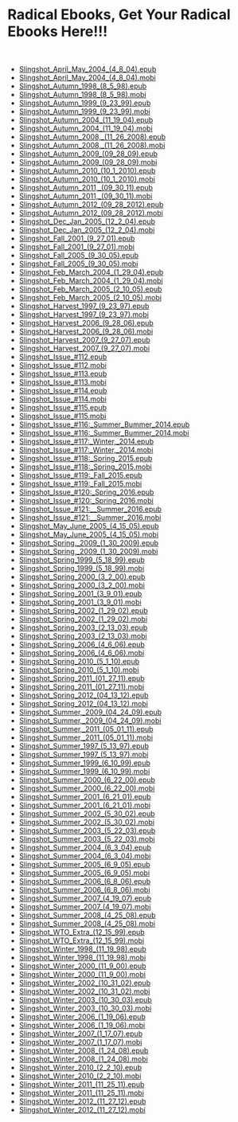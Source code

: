 <h1>Radical Ebooks, Get Your Radical Ebooks Here!!!</h1></br><ul>
<li><a href="https://spookmango.github.io/e-slingshot/Slingshot_April_May_2004_(4_8_04).epub">Slingshot_April_May_2004_(4_8_04).epub</a></li>
<li><a href="https://spookmango.github.io/e-slingshot/Slingshot_April_May_2004_(4_8_04).mobi">Slingshot_April_May_2004_(4_8_04).mobi</a></li>
<li><a href="https://spookmango.github.io/e-slingshot/Slingshot_Autumn_1998_(8_5_98).epub">Slingshot_Autumn_1998_(8_5_98).epub</a></li>
<li><a href="https://spookmango.github.io/e-slingshot/Slingshot_Autumn_1998_(8_5_98).mobi">Slingshot_Autumn_1998_(8_5_98).mobi</a></li>
<li><a href="https://spookmango.github.io/e-slingshot/Slingshot_Autumn_1999_(9_23_99).epub">Slingshot_Autumn_1999_(9_23_99).epub</a></li>
<li><a href="https://spookmango.github.io/e-slingshot/Slingshot_Autumn_1999_(9_23_99).mobi">Slingshot_Autumn_1999_(9_23_99).mobi</a></li>
<li><a href="https://spookmango.github.io/e-slingshot/Slingshot_Autumn_2004_(11_19_04).epub">Slingshot_Autumn_2004_(11_19_04).epub</a></li>
<li><a href="https://spookmango.github.io/e-slingshot/Slingshot_Autumn_2004_(11_19_04).mobi">Slingshot_Autumn_2004_(11_19_04).mobi</a></li>
<li><a href="https://spookmango.github.io/e-slingshot/Slingshot_Autumn_2008,_(11_26_2008).epub">Slingshot_Autumn_2008,_(11_26_2008).epub</a></li>
<li><a href="https://spookmango.github.io/e-slingshot/Slingshot_Autumn_2008,_(11_26_2008).mobi">Slingshot_Autumn_2008,_(11_26_2008).mobi</a></li>
<li><a href="https://spookmango.github.io/e-slingshot/Slingshot_Autumn_2009_(09_28_09).epub">Slingshot_Autumn_2009_(09_28_09).epub</a></li>
<li><a href="https://spookmango.github.io/e-slingshot/Slingshot_Autumn_2009_(09_28_09).mobi">Slingshot_Autumn_2009_(09_28_09).mobi</a></li>
<li><a href="https://spookmango.github.io/e-slingshot/Slingshot_Autumn_2010_(10_1_2010).epub">Slingshot_Autumn_2010_(10_1_2010).epub</a></li>
<li><a href="https://spookmango.github.io/e-slingshot/Slingshot_Autumn_2010_(10_1_2010).mobi">Slingshot_Autumn_2010_(10_1_2010).mobi</a></li>
<li><a href="https://spookmango.github.io/e-slingshot/Slingshot_Autumn_2011,_(09_30_11).epub">Slingshot_Autumn_2011,_(09_30_11).epub</a></li>
<li><a href="https://spookmango.github.io/e-slingshot/Slingshot_Autumn_2011,_(09_30_11).mobi">Slingshot_Autumn_2011,_(09_30_11).mobi</a></li>
<li><a href="https://spookmango.github.io/e-slingshot/Slingshot_Autumn_2012_(09_28_2012).epub">Slingshot_Autumn_2012_(09_28_2012).epub</a></li>
<li><a href="https://spookmango.github.io/e-slingshot/Slingshot_Autumn_2012_(09_28_2012).mobi">Slingshot_Autumn_2012_(09_28_2012).mobi</a></li>
<li><a href="https://spookmango.github.io/e-slingshot/Slingshot_Dec_Jan_2005_(12_2_04).epub">Slingshot_Dec_Jan_2005_(12_2_04).epub</a></li>
<li><a href="https://spookmango.github.io/e-slingshot/Slingshot_Dec_Jan_2005_(12_2_04).mobi">Slingshot_Dec_Jan_2005_(12_2_04).mobi</a></li>
<li><a href="https://spookmango.github.io/e-slingshot/Slingshot_Fall_2001_(9_27_01).epub">Slingshot_Fall_2001_(9_27_01).epub</a></li>
<li><a href="https://spookmango.github.io/e-slingshot/Slingshot_Fall_2001_(9_27_01).mobi">Slingshot_Fall_2001_(9_27_01).mobi</a></li>
<li><a href="https://spookmango.github.io/e-slingshot/Slingshot_Fall_2005_(9_30_05).epub">Slingshot_Fall_2005_(9_30_05).epub</a></li>
<li><a href="https://spookmango.github.io/e-slingshot/Slingshot_Fall_2005_(9_30_05).mobi">Slingshot_Fall_2005_(9_30_05).mobi</a></li>
<li><a href="https://spookmango.github.io/e-slingshot/Slingshot_Feb_March_2004_(1_29_04).epub">Slingshot_Feb_March_2004_(1_29_04).epub</a></li>
<li><a href="https://spookmango.github.io/e-slingshot/Slingshot_Feb_March_2004_(1_29_04).mobi">Slingshot_Feb_March_2004_(1_29_04).mobi</a></li>
<li><a href="https://spookmango.github.io/e-slingshot/Slingshot_Feb_March_2005_(2_10_05).epub">Slingshot_Feb_March_2005_(2_10_05).epub</a></li>
<li><a href="https://spookmango.github.io/e-slingshot/Slingshot_Feb_March_2005_(2_10_05).mobi">Slingshot_Feb_March_2005_(2_10_05).mobi</a></li>
<li><a href="https://spookmango.github.io/e-slingshot/Slingshot_Harvest_1997_(9_23_97).epub">Slingshot_Harvest_1997_(9_23_97).epub</a></li>
<li><a href="https://spookmango.github.io/e-slingshot/Slingshot_Harvest_1997_(9_23_97).mobi">Slingshot_Harvest_1997_(9_23_97).mobi</a></li>
<li><a href="https://spookmango.github.io/e-slingshot/Slingshot_Harvest_2006_(9_28_06).epub">Slingshot_Harvest_2006_(9_28_06).epub</a></li>
<li><a href="https://spookmango.github.io/e-slingshot/Slingshot_Harvest_2006_(9_28_06).mobi">Slingshot_Harvest_2006_(9_28_06).mobi</a></li>
<li><a href="https://spookmango.github.io/e-slingshot/Slingshot_Harvest_2007_(9_27_07).epub">Slingshot_Harvest_2007_(9_27_07).epub</a></li>
<li><a href="https://spookmango.github.io/e-slingshot/Slingshot_Harvest_2007_(9_27_07).mobi">Slingshot_Harvest_2007_(9_27_07).mobi</a></li>
<li><a href="https://spookmango.github.io/e-slingshot/Slingshot_Issue_#112.epub">Slingshot_Issue_#112.epub</a></li>
<li><a href="https://spookmango.github.io/e-slingshot/Slingshot_Issue_#112.mobi">Slingshot_Issue_#112.mobi</a></li>
<li><a href="https://spookmango.github.io/e-slingshot/Slingshot_Issue_#113.epub">Slingshot_Issue_#113.epub</a></li>
<li><a href="https://spookmango.github.io/e-slingshot/Slingshot_Issue_#113.mobi">Slingshot_Issue_#113.mobi</a></li>
<li><a href="https://spookmango.github.io/e-slingshot/Slingshot_Issue_#114.epub">Slingshot_Issue_#114.epub</a></li>
<li><a href="https://spookmango.github.io/e-slingshot/Slingshot_Issue_#114.mobi">Slingshot_Issue_#114.mobi</a></li>
<li><a href="https://spookmango.github.io/e-slingshot/Slingshot_Issue_#115.epub">Slingshot_Issue_#115.epub</a></li>
<li><a href="https://spookmango.github.io/e-slingshot/Slingshot_Issue_#115.mobi">Slingshot_Issue_#115.mobi</a></li>
<li><a href="https://spookmango.github.io/e-slingshot/Slingshot_Issue_#116:_Summer_Bummer_2014.epub">Slingshot_Issue_#116:_Summer_Bummer_2014.epub</a></li>
<li><a href="https://spookmango.github.io/e-slingshot/Slingshot_Issue_#116:_Summer_Bummer_2014.mobi">Slingshot_Issue_#116:_Summer_Bummer_2014.mobi</a></li>
<li><a href="https://spookmango.github.io/e-slingshot/Slingshot_Issue_#117:_Winter,_2014.epub">Slingshot_Issue_#117:_Winter,_2014.epub</a></li>
<li><a href="https://spookmango.github.io/e-slingshot/Slingshot_Issue_#117:_Winter,_2014.mobi">Slingshot_Issue_#117:_Winter,_2014.mobi</a></li>
<li><a href="https://spookmango.github.io/e-slingshot/Slingshot_Issue_#118:_Spring_2015.epub">Slingshot_Issue_#118:_Spring_2015.epub</a></li>
<li><a href="https://spookmango.github.io/e-slingshot/Slingshot_Issue_#118:_Spring_2015.mobi">Slingshot_Issue_#118:_Spring_2015.mobi</a></li>
<li><a href="https://spookmango.github.io/e-slingshot/Slingshot_Issue_#119:_Fall_2015.epub">Slingshot_Issue_#119:_Fall_2015.epub</a></li>
<li><a href="https://spookmango.github.io/e-slingshot/Slingshot_Issue_#119:_Fall_2015.mobi">Slingshot_Issue_#119:_Fall_2015.mobi</a></li>
<li><a href="https://spookmango.github.io/e-slingshot/Slingshot_Issue_#120:_Spring_2016.epub">Slingshot_Issue_#120:_Spring_2016.epub</a></li>
<li><a href="https://spookmango.github.io/e-slingshot/Slingshot_Issue_#120:_Spring_2016.mobi">Slingshot_Issue_#120:_Spring_2016.mobi</a></li>
<li><a href="https://spookmango.github.io/e-slingshot/Slingshot_Issue_#121:__Summer_2016.epub">Slingshot_Issue_#121:__Summer_2016.epub</a></li>
<li><a href="https://spookmango.github.io/e-slingshot/Slingshot_Issue_#121:__Summer_2016.mobi">Slingshot_Issue_#121:__Summer_2016.mobi</a></li>
<li><a href="https://spookmango.github.io/e-slingshot/Slingshot_May_June_2005_(4_15_05).epub">Slingshot_May_June_2005_(4_15_05).epub</a></li>
<li><a href="https://spookmango.github.io/e-slingshot/Slingshot_May_June_2005_(4_15_05).mobi">Slingshot_May_June_2005_(4_15_05).mobi</a></li>
<li><a href="https://spookmango.github.io/e-slingshot/Slingshot_Spring,_2009_(1_30_2009).epub">Slingshot_Spring,_2009_(1_30_2009).epub</a></li>
<li><a href="https://spookmango.github.io/e-slingshot/Slingshot_Spring,_2009_(1_30_2009).mobi">Slingshot_Spring,_2009_(1_30_2009).mobi</a></li>
<li><a href="https://spookmango.github.io/e-slingshot/Slingshot_Spring_1999_(5_18_99).epub">Slingshot_Spring_1999_(5_18_99).epub</a></li>
<li><a href="https://spookmango.github.io/e-slingshot/Slingshot_Spring_1999_(5_18_99).mobi">Slingshot_Spring_1999_(5_18_99).mobi</a></li>
<li><a href="https://spookmango.github.io/e-slingshot/Slingshot_Spring_2000_(3_2_00).epub">Slingshot_Spring_2000_(3_2_00).epub</a></li>
<li><a href="https://spookmango.github.io/e-slingshot/Slingshot_Spring_2000_(3_2_00).mobi">Slingshot_Spring_2000_(3_2_00).mobi</a></li>
<li><a href="https://spookmango.github.io/e-slingshot/Slingshot_Spring_2001_(3_9_01).epub">Slingshot_Spring_2001_(3_9_01).epub</a></li>
<li><a href="https://spookmango.github.io/e-slingshot/Slingshot_Spring_2001_(3_9_01).mobi">Slingshot_Spring_2001_(3_9_01).mobi</a></li>
<li><a href="https://spookmango.github.io/e-slingshot/Slingshot_Spring_2002_(1_29_02).epub">Slingshot_Spring_2002_(1_29_02).epub</a></li>
<li><a href="https://spookmango.github.io/e-slingshot/Slingshot_Spring_2002_(1_29_02).mobi">Slingshot_Spring_2002_(1_29_02).mobi</a></li>
<li><a href="https://spookmango.github.io/e-slingshot/Slingshot_Spring_2003_(2_13_03).epub">Slingshot_Spring_2003_(2_13_03).epub</a></li>
<li><a href="https://spookmango.github.io/e-slingshot/Slingshot_Spring_2003_(2_13_03).mobi">Slingshot_Spring_2003_(2_13_03).mobi</a></li>
<li><a href="https://spookmango.github.io/e-slingshot/Slingshot_Spring_2006_(4_6_06).epub">Slingshot_Spring_2006_(4_6_06).epub</a></li>
<li><a href="https://spookmango.github.io/e-slingshot/Slingshot_Spring_2006_(4_6_06).mobi">Slingshot_Spring_2006_(4_6_06).mobi</a></li>
<li><a href="https://spookmango.github.io/e-slingshot/Slingshot_Spring_2010_(5_1_10).epub">Slingshot_Spring_2010_(5_1_10).epub</a></li>
<li><a href="https://spookmango.github.io/e-slingshot/Slingshot_Spring_2010_(5_1_10).mobi">Slingshot_Spring_2010_(5_1_10).mobi</a></li>
<li><a href="https://spookmango.github.io/e-slingshot/Slingshot_Spring_2011_(01_27_11).epub">Slingshot_Spring_2011_(01_27_11).epub</a></li>
<li><a href="https://spookmango.github.io/e-slingshot/Slingshot_Spring_2011_(01_27_11).mobi">Slingshot_Spring_2011_(01_27_11).mobi</a></li>
<li><a href="https://spookmango.github.io/e-slingshot/Slingshot_Spring_2012_(04_13_12).epub">Slingshot_Spring_2012_(04_13_12).epub</a></li>
<li><a href="https://spookmango.github.io/e-slingshot/Slingshot_Spring_2012_(04_13_12).mobi">Slingshot_Spring_2012_(04_13_12).mobi</a></li>
<li><a href="https://spookmango.github.io/e-slingshot/Slingshot_Summer,_2009_(04_24_09).epub">Slingshot_Summer,_2009_(04_24_09).epub</a></li>
<li><a href="https://spookmango.github.io/e-slingshot/Slingshot_Summer,_2009_(04_24_09).mobi">Slingshot_Summer,_2009_(04_24_09).mobi</a></li>
<li><a href="https://spookmango.github.io/e-slingshot/Slingshot_Summer,_2011_(05_01_11).epub">Slingshot_Summer,_2011_(05_01_11).epub</a></li>
<li><a href="https://spookmango.github.io/e-slingshot/Slingshot_Summer,_2011_(05_01_11).mobi">Slingshot_Summer,_2011_(05_01_11).mobi</a></li>
<li><a href="https://spookmango.github.io/e-slingshot/Slingshot_Summer_1997_(5_13_97).epub">Slingshot_Summer_1997_(5_13_97).epub</a></li>
<li><a href="https://spookmango.github.io/e-slingshot/Slingshot_Summer_1997_(5_13_97).mobi">Slingshot_Summer_1997_(5_13_97).mobi</a></li>
<li><a href="https://spookmango.github.io/e-slingshot/Slingshot_Summer_1999_(6_10_99).epub">Slingshot_Summer_1999_(6_10_99).epub</a></li>
<li><a href="https://spookmango.github.io/e-slingshot/Slingshot_Summer_1999_(6_10_99).mobi">Slingshot_Summer_1999_(6_10_99).mobi</a></li>
<li><a href="https://spookmango.github.io/e-slingshot/Slingshot_Summer_2000_(6_22_00).epub">Slingshot_Summer_2000_(6_22_00).epub</a></li>
<li><a href="https://spookmango.github.io/e-slingshot/Slingshot_Summer_2000_(6_22_00).mobi">Slingshot_Summer_2000_(6_22_00).mobi</a></li>
<li><a href="https://spookmango.github.io/e-slingshot/Slingshot_Summer_2001_(6_21_01).epub">Slingshot_Summer_2001_(6_21_01).epub</a></li>
<li><a href="https://spookmango.github.io/e-slingshot/Slingshot_Summer_2001_(6_21_01).mobi">Slingshot_Summer_2001_(6_21_01).mobi</a></li>
<li><a href="https://spookmango.github.io/e-slingshot/Slingshot_Summer_2002_(5_30_02).epub">Slingshot_Summer_2002_(5_30_02).epub</a></li>
<li><a href="https://spookmango.github.io/e-slingshot/Slingshot_Summer_2002_(5_30_02).mobi">Slingshot_Summer_2002_(5_30_02).mobi</a></li>
<li><a href="https://spookmango.github.io/e-slingshot/Slingshot_Summer_2003_(5_22_03).epub">Slingshot_Summer_2003_(5_22_03).epub</a></li>
<li><a href="https://spookmango.github.io/e-slingshot/Slingshot_Summer_2003_(5_22_03).mobi">Slingshot_Summer_2003_(5_22_03).mobi</a></li>
<li><a href="https://spookmango.github.io/e-slingshot/Slingshot_Summer_2004_(6_3_04).epub">Slingshot_Summer_2004_(6_3_04).epub</a></li>
<li><a href="https://spookmango.github.io/e-slingshot/Slingshot_Summer_2004_(6_3_04).mobi">Slingshot_Summer_2004_(6_3_04).mobi</a></li>
<li><a href="https://spookmango.github.io/e-slingshot/Slingshot_Summer_2005_(6_9_05).epub">Slingshot_Summer_2005_(6_9_05).epub</a></li>
<li><a href="https://spookmango.github.io/e-slingshot/Slingshot_Summer_2005_(6_9_05).mobi">Slingshot_Summer_2005_(6_9_05).mobi</a></li>
<li><a href="https://spookmango.github.io/e-slingshot/Slingshot_Summer_2006_(6_8_06).epub">Slingshot_Summer_2006_(6_8_06).epub</a></li>
<li><a href="https://spookmango.github.io/e-slingshot/Slingshot_Summer_2006_(6_8_06).mobi">Slingshot_Summer_2006_(6_8_06).mobi</a></li>
<li><a href="https://spookmango.github.io/e-slingshot/Slingshot_Summer_2007_(4_19_07).epub">Slingshot_Summer_2007_(4_19_07).epub</a></li>
<li><a href="https://spookmango.github.io/e-slingshot/Slingshot_Summer_2007_(4_19_07).mobi">Slingshot_Summer_2007_(4_19_07).mobi</a></li>
<li><a href="https://spookmango.github.io/e-slingshot/Slingshot_Summer_2008_(4_25_08).epub">Slingshot_Summer_2008_(4_25_08).epub</a></li>
<li><a href="https://spookmango.github.io/e-slingshot/Slingshot_Summer_2008_(4_25_08).mobi">Slingshot_Summer_2008_(4_25_08).mobi</a></li>
<li><a href="https://spookmango.github.io/e-slingshot/Slingshot_WTO_Extra_(12_15_99).epub">Slingshot_WTO_Extra_(12_15_99).epub</a></li>
<li><a href="https://spookmango.github.io/e-slingshot/Slingshot_WTO_Extra_(12_15_99).mobi">Slingshot_WTO_Extra_(12_15_99).mobi</a></li>
<li><a href="https://spookmango.github.io/e-slingshot/Slingshot_Winter_1998_(11_19_98).epub">Slingshot_Winter_1998_(11_19_98).epub</a></li>
<li><a href="https://spookmango.github.io/e-slingshot/Slingshot_Winter_1998_(11_19_98).mobi">Slingshot_Winter_1998_(11_19_98).mobi</a></li>
<li><a href="https://spookmango.github.io/e-slingshot/Slingshot_Winter_2000_(11_9_00).epub">Slingshot_Winter_2000_(11_9_00).epub</a></li>
<li><a href="https://spookmango.github.io/e-slingshot/Slingshot_Winter_2000_(11_9_00).mobi">Slingshot_Winter_2000_(11_9_00).mobi</a></li>
<li><a href="https://spookmango.github.io/e-slingshot/Slingshot_Winter_2002_(10_31_02).epub">Slingshot_Winter_2002_(10_31_02).epub</a></li>
<li><a href="https://spookmango.github.io/e-slingshot/Slingshot_Winter_2002_(10_31_02).mobi">Slingshot_Winter_2002_(10_31_02).mobi</a></li>
<li><a href="https://spookmango.github.io/e-slingshot/Slingshot_Winter_2003_(10_30_03).epub">Slingshot_Winter_2003_(10_30_03).epub</a></li>
<li><a href="https://spookmango.github.io/e-slingshot/Slingshot_Winter_2003_(10_30_03).mobi">Slingshot_Winter_2003_(10_30_03).mobi</a></li>
<li><a href="https://spookmango.github.io/e-slingshot/Slingshot_Winter_2006_(1_19_06).epub">Slingshot_Winter_2006_(1_19_06).epub</a></li>
<li><a href="https://spookmango.github.io/e-slingshot/Slingshot_Winter_2006_(1_19_06).mobi">Slingshot_Winter_2006_(1_19_06).mobi</a></li>
<li><a href="https://spookmango.github.io/e-slingshot/Slingshot_Winter_2007_(1_17_07).epub">Slingshot_Winter_2007_(1_17_07).epub</a></li>
<li><a href="https://spookmango.github.io/e-slingshot/Slingshot_Winter_2007_(1_17_07).mobi">Slingshot_Winter_2007_(1_17_07).mobi</a></li>
<li><a href="https://spookmango.github.io/e-slingshot/Slingshot_Winter_2008_(1_24_08).epub">Slingshot_Winter_2008_(1_24_08).epub</a></li>
<li><a href="https://spookmango.github.io/e-slingshot/Slingshot_Winter_2008_(1_24_08).mobi">Slingshot_Winter_2008_(1_24_08).mobi</a></li>
<li><a href="https://spookmango.github.io/e-slingshot/Slingshot_Winter_2010_(2_2_10).epub">Slingshot_Winter_2010_(2_2_10).epub</a></li>
<li><a href="https://spookmango.github.io/e-slingshot/Slingshot_Winter_2010_(2_2_10).mobi">Slingshot_Winter_2010_(2_2_10).mobi</a></li>
<li><a href="https://spookmango.github.io/e-slingshot/Slingshot_Winter_2011_(11_25_11).epub">Slingshot_Winter_2011_(11_25_11).epub</a></li>
<li><a href="https://spookmango.github.io/e-slingshot/Slingshot_Winter_2011_(11_25_11).mobi">Slingshot_Winter_2011_(11_25_11).mobi</a></li>
<li><a href="https://spookmango.github.io/e-slingshot/Slingshot_Winter_2012_(11_27_12).epub">Slingshot_Winter_2012_(11_27_12).epub</a></li>
<li><a href="https://spookmango.github.io/e-slingshot/Slingshot_Winter_2012_(11_27_12).mobi">Slingshot_Winter_2012_(11_27_12).mobi</a></li>
</ul>
